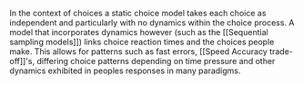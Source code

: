 In the context of choices a static choice model takes each choice as independent and particularly with no dynamics within the choice process. A model that incorporates dynamics however (such as the [[Sequential sampling models]]) links choice reaction times and the choices people make. This allows for patterns such as fast errors, [[Speed Accuracy trade-off]]'s, differing choice patterns depending on time pressure and other dynamics exhibited in peoples responses in many paradigms.